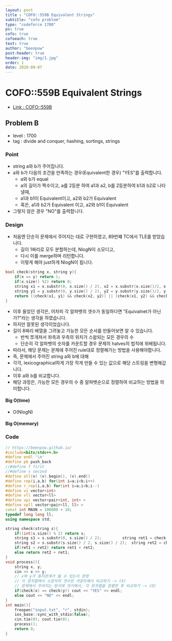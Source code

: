 ```yaml
---
layout: post
title : "COFO::559B Equivalent Strings"
subtitle: "cofo problem"
type: "codeforce 1700"
ps: true
cofo: true
cofoeach: true
text: true
author: "beenpow"
post-header: true
header-img: "img/1.jpg"
order: 1
date: 2020-09-07
---
```


# COFO::559B Equivalent Strings
- [Link : COFO::559B](https://codeforces.com/contest/559/problem/B)

## Problem B

- level : 1700
- tag : divide and conquer, hashing, sortings, strings

### Point
- string a와 b가 주어집니다.
- a와 b가 다음의 조건을 만족하는 경우(Equivalent한 경우) "YES"를 출력합니다.
  - a와 b가 equal
  - a의 길이가 짝수이고, a를 2등분 하여 a1과 a2, b를 2등분하여 b1과 b2로 나타낼때,
  - a1과 b1이 Equivalent이고, a2와 b2가 Equivalent
  - 혹은, a1과 b2가 Equivalent 이고, a2와 b1이 Equivalent 
- 그렇지 않은 경우 "NO"를 출력합니다.

### Design
- 처음엔 단순히 문제에서 주어지는 대로 구현하였고, 89번쨰 TC에서 TLE를 받았습니다.
  - 길이 1짜리로 모두 분할하는데, NlogN이 소모디고,
  - 다시 이를 merge하며 리턴합니다.
  - 이렇게 해야 just하게 NlogN이 됩니다.

```cpp
bool check(string x, string y){
    if(x == y) return 1;
    if(x.size() %2) return 0;
    string x1 = x.substr(0, x.size() / 2), x2 = x.substr(x.size()/2, x.size()/2);
    string y1 = y.substr(0, y.size() / 2), y2 = y.substr(y.size()/2, y.size()/2);
    return ((check(x1, y1) && check(x2, y2)) || (check(x1, y2) && check(x2, y1)));
}
```

- 이후 들었던 생각은, 어차피 각 알파벳의 갯수가 동일하다면 "Equivalnet가 아닌가?"라는 생각을 하였습니다.
- 하지만 잘못된 생각이었습니다.
- 길이 8짜리 배열을 그려놓고 가능한 모든 순서를 만들어보면 알 수 있습니다.
  - 반씩 쪼개져서 좌측과 우측의 위치가 스왑되는 모든 경우의 수
  - 단순히 각 알파벳의 숫자를 카운트할 경우 문제의 halves의 법칙에 위배됩니다.
- 따라서, 해당 문제는 문제에 주어진 rule대로 정렬해가는 방법을 사용해야합니다.
- 즉, 문제에서 주어진 string a와 b에 대해 
- 각각, lexicographical하게 가장 작게 만들 수 있는 값으로 해당 스트링을 변형해갑니다.
- 이후 a와 b를 비교합니다.
- 해당 과정은, 가능한 모든 경우의 수 중 알파벳순으로 정렬하여 비교하는 방법을 의미합니다.

#### Big O(time)
- O(NlogN)

#### Big O(memory)

### Code

```cpp
// https://beenpow.github.io/
#include<bits/stdc++.h>
#define endl '\n'
#define pb push_back
//#define f first
//#define s second
#define all(v) (v).begin(), (v).end()
#define rep(i,a,b) for(int i=a;i<b;i++)
#define r_rep(i,a,b) for(int i=a;i>b;i--)
#define vi vector<int>
#define vll vector<ll>
#define vpi vector<pair<int, int> >
#define vpll vector<pair<ll, ll> >
const int MAXN = 100000 + 10;
typedef long long ll;
using namespace std;

string check(string s){
    if((int)s.size() % 2) return s;
    string s1 = s.substr(0, s.size() / 2);         string ret1 = check(s1);
    string s2 = s.substr(s.size() / 2, s.size() / 2);  string ret2 = check(s2);
    if(ret1 < ret2) return ret1 + ret2;
    else return ret2 + ret1;
}
void process(){
    string x, y;
    cin >> x >> y;
    // x와 y가 동치관계가 될 수 있는지 판정
    // 각 문자열에서 소문자의 갯수만 카운트해서 비교하기 -> (X)
    // 문제에서 주어지는 방식에 의거해서, 각 문자열을 정렬한 후 비교하기 -> (O)
    if(check(x) == check(y)) cout << "YES" << endl;
    else cout << "NO" << endl;
}
int main(){
    freopen("input.txt", "r", stdin);
    ios_base::sync_with_stdio(false);
    cin.tie(0); cout.tie(0);
    process();
    return 0;
}
```
